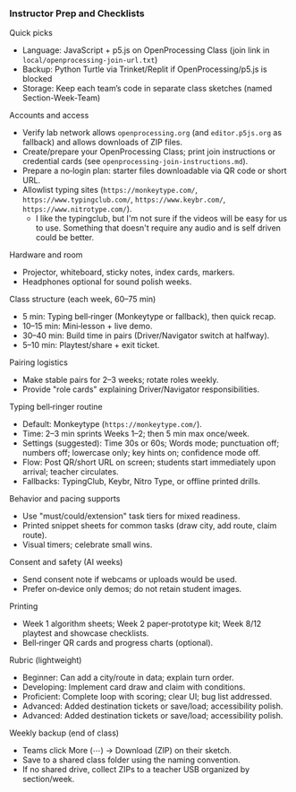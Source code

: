 ### Instructor Prep and Checklists

Quick picks
- Language: JavaScript + p5.js on OpenProcessing Class (join link in `local/openprocessing-join-url.txt`)
- Backup: Python Turtle via Trinket/Replit if OpenProcessing/p5.js is blocked
- Storage: Keep each team’s code in separate class sketches (named Section-Week-Team)

Accounts and access
- Verify lab network allows `openprocessing.org` (and `editor.p5js.org` as fallback) and allows downloads of ZIP files.
- Create/prepare your OpenProcessing Class; print join instructions or credential cards (see `openprocessing-join-instructions.md`).
- Prepare a no‑login plan: starter files downloadable via QR code or short URL.
- Allowlist typing sites (`https://monkeytype.com/`, `https://www.typingclub.com/`, `https://www.keybr.com/`, `https://www.nitrotype.com/`).
  - I like the typingclub, but I'm not sure if the videos will be easy for us to use. Something that doesn't require any audio and is self driven could be better.

Hardware and room
- Projector, whiteboard, sticky notes, index cards, markers.
- Headphones optional for sound polish weeks.

Class structure (each week, 60–75 min)
- 5 min: Typing bell‑ringer (Monkeytype or fallback), then quick recap.
- 10–15 min: Mini‑lesson + live demo.
- 30–40 min: Build time in pairs (Driver/Navigator switch at halfway).
- 5–10 min: Playtest/share + exit ticket.

Pairing logistics
- Make stable pairs for 2–3 weeks; rotate roles weekly.
- Provide "role cards" explaining Driver/Navigator responsibilities.

Typing bell‑ringer routine
- Default: Monkeytype (`https://monkeytype.com/`).
- Time: 2–3 min sprints Weeks 1–2; then 5 min max once/week.
- Settings (suggested): Time 30s or 60s; Words mode; punctuation off; numbers off; lowercase only; key hints on; confidence mode off.
- Flow: Post QR/short URL on screen; students start immediately upon arrival; teacher circulates.
- Fallbacks: TypingClub, Keybr, Nitro Type, or offline printed drills.

Behavior and pacing supports
- Use "must/could/extension" task tiers for mixed readiness.
- Printed snippet sheets for common tasks (draw city, add route, claim route).
- Visual timers; celebrate small wins.

Consent and safety (AI weeks)
- Send consent note if webcams or uploads would be used.
- Prefer on‑device only demos; do not retain student images.

Printing
- Week 1 algorithm sheets; Week 2 paper‑prototype kit; Week 8/12 playtest and showcase checklists.
- Bell‑ringer QR cards and progress charts (optional).

Rubric (lightweight)
- Beginner: Can add a city/route in data; explain turn order.
- Developing: Implement card draw and claim with conditions.
- Proficient: Complete loop with scoring; clear UI; bug list addressed.
- Advanced: Added destination tickets or save/load; accessibility polish.
 - Advanced: Added destination tickets or save/load; accessibility polish.

Weekly backup (end of class)
- Teams click More (⋯) → Download (ZIP) on their sketch.
- Save to a shared class folder using the naming convention.
- If no shared drive, collect ZIPs to a teacher USB organized by section/week.

